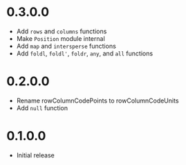 # 0.3.0.0

- Add `rows` and `columns` functions
- Make `Position` module internal
- Add `map` and `intersperse` functions
- Add `foldl`, `foldl'`, `foldr`, `any`, and `all` functions

# 0.2.0.0

- Rename rowColumnCodePoints to rowColumnCodeUnits
- Add `null` function

# 0.1.0.0

- Initial release
